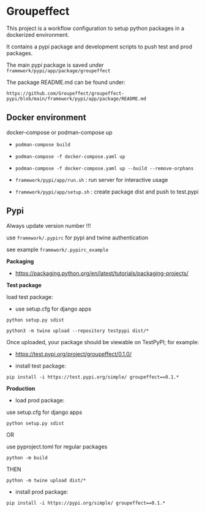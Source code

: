 # Groupeffect

This project is a workflow configuration to setup python packages in a dockerized environment.

It contains a pypi package and development scripts to push test and prod packages.

The main pypi package is saved under `framework/pypi/app/package/groupeffect`

The package README.md can be found under:

`https://github.com/Groupeffect/groupeffect-pypi/blob/main/framework/pypi/app/package/README.md`

## Docker environment

docker-compose or podman-compose up 

- `podman-compose build`

- `podman-compose -f docker-compose.yaml up`

- `podman-compose -f docker-compose.yaml up --build --remove-orphans`

- `framework/pypi/app/run.sh` : run server for interactive usage

- `framework/pypi/app/setup.sh` : create package dist and push to test.pypi

## Pypi

Always update version number !!!

use `framework/.pypirc` for pypi and twine authentication

see example `framework/.pypirc_example`

**Packaging**

- https://packaging.python.org/en/latest/tutorials/packaging-projects/

**Test package**

load test package:

- use setup.cfg for django apps

`python setup.py sdist`

`python3 -m twine upload --repository testpypi dist/*`

Once uploaded, your package should be viewable on TestPyPI; for example: 

- https://test.pypi.org/project/groupeffect/0.1.0/


- install test package:

`pip install -i https://test.pypi.org/simple/ groupeffect==0.1.*`

**Production**

- load prod package:

use setup.cfg for django apps

`python setup.py sdist`

OR

use pyproject.toml for regular packages

`python -m build`

THEN

`python -m twine upload dist/*`

- install prod package:

`pip install -i https://pypi.org/simple/ groupeffect==0.1.*`



